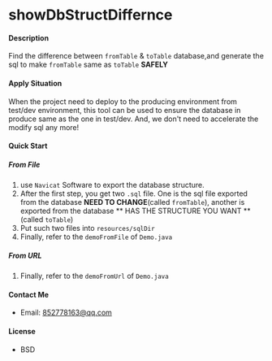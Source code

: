 # showDbStructDiffernce

#### Description

Find the difference between `fromTable` & `toTable` database,and generate the sql to make `fromTable` same as `toTable` **SAFELY**

#### Apply Situation
When the project need to deploy to the producing environment from test/dev environment, this tool can be used to ensure the database in produce same as the one in test/dev. 
And, we don't need to accelerate the modify sql any more! 

#### Quick Start
##### From File
1. use `Navicat` Software to export the database structure.  
2. After the first step, you get two `.sql` file. One is the sql file exported from the database **NEED TO CHANGE**(called `fromTable`), another is exported from the database ** HAS THE STRUCTURE YOU WANT **(called `toTable`)
3. Put such two files into `resources/sqlDir`
4. Finally, refer to the `demoFromFile` of `Demo.java` 
##### From URL
1. Finally, refer to the `demoFromUrl` of `Demo.java` 

#### Contact Me
* Email: 852778163@qq.com

#### License
* BSD
